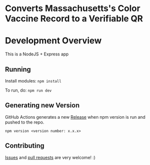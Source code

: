 # Converts Massachusetts's Color Vaccine Record to a Verifiable QR

# Development Overview

This is a NodeJS + Express app

## Running

Install modules:
`npm install`

To run, do:
`npm run dev`

## Generating new Version

GitHub Actions generates a new [Release](https://github.com/vitorpamplona/vaccine-certificate-tracking-app/releases) when npm version is run and pushed to the repo.

```
npm version <version number: x.x.x>
```

## Contributing

[Issues](https://github.com/Path-Check/massqr/issues) and [pull requests](https://github.com/Path-Check/massqr/pulls) are very welcome! :)

